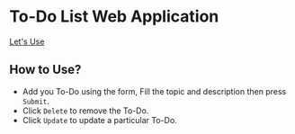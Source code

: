 # To-Do List Web Application

[Let's Use](https://my-to-do-list-project.herokuapp.com/)

## How to Use?

- Add you To-Do using the form, Fill the topic and description then press ```Submit```.
- Click ```Delete``` to remove the To-Do.
- Click ```Update``` to update a particular To-Do.